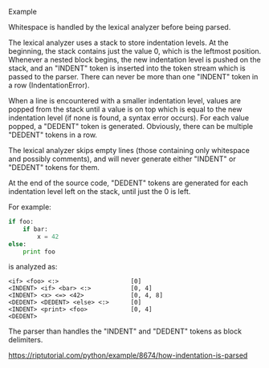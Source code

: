 Example

Whitespace is handled by the lexical analyzer before being parsed.

The lexical analyzer uses a stack to store indentation levels. At the beginning, the stack contains just the value 0, which is the leftmost position. Whenever a nested block begins, the new indentation level is pushed on the stack, and an "INDENT" token is inserted into the token stream which is passed to the parser. There can never be more than one "INDENT" token in a row (IndentationError).

When a line is encountered with a smaller indentation level, values are popped from the stack until a value is on top which is equal to the new indentation level (if none is found, a syntax error occurs). For each value popped, a "DEDENT" token is generated. Obviously, there can be multiple "DEDENT" tokens in a row.

The lexical analyzer skips empty lines (those containing only whitespace and possibly comments), and will never generate either "INDENT" or "DEDENT" tokens for them.

At the end of the source code, "DEDENT" tokens are generated for each indentation level left on the stack, until just the 0 is left.

For example:

```python
if foo:
    if bar:
        x = 42
else:
    print foo
```

is analyzed as:

```
<if> <foo> <:>                    [0]
<INDENT> <if> <bar> <:>           [0, 4]
<INDENT> <x> <=> <42>             [0, 4, 8]
<DEDENT> <DEDENT> <else> <:>      [0]
<INDENT> <print> <foo>            [0, 4]
<DEDENT> 
```

The parser than handles the "INDENT" and "DEDENT" tokens as block delimiters.

https://riptutorial.com/python/example/8674/how-indentation-is-parsed
